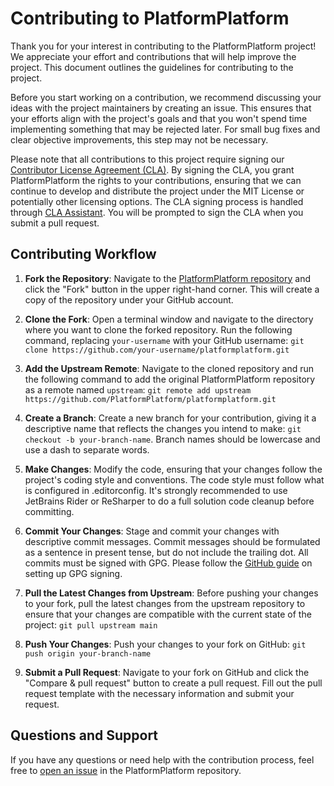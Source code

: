 # Contributing to PlatformPlatform

Thank you for your interest in contributing to the PlatformPlatform project! We appreciate your effort and contributions that will help improve the project. This document outlines the guidelines for contributing to the project.

Before you start working on a contribution, we recommend discussing your ideas with the project maintainers by creating an issue. This ensures that your efforts align with the project's goals and that you won't spend time implementing something that may be rejected later. For small bug fixes and clear objective improvements, this step may not be necessary.

Please note that all contributions to this project require signing our [Contributor License Agreement (CLA)](https://gist.github.com/platformplatformadmin/dcedb5be10888e216fb2a0c59435e44d). By signing the CLA, you grant PlatformPlatform the rights to your contributions, ensuring that we can continue to develop and distribute the project under the MIT License or potentially other licensing options. The CLA signing process is handled through [CLA Assistant](https://cla-assistant.io/). You will be prompted to sign the CLA when you submit a pull request.


## Contributing Workflow

1. **Fork the Repository**: Navigate to the [PlatformPlatform repository](https://github.com/PlatformPlatform/platformplatform) and click the "Fork" button in the upper right-hand corner. This will create a copy of the repository under your GitHub account.

2. **Clone the Fork**: Open a terminal window and navigate to the directory where you want to clone the forked repository. Run the following command, replacing `your-username` with your GitHub username: `git clone https://github.com/your-username/platformplatform.git`

3. **Add the Upstream Remote**: Navigate to the cloned repository and run the following command to add the original PlatformPlatform repository as a remote named `upstream`: `git remote add upstream https://github.com/PlatformPlatform/platformplatform.git`

4. **Create a Branch**: Create a new branch for your contribution, giving it a descriptive name that reflects the changes you intend to make: `git checkout -b your-branch-name`. Branch names should be lowercase and use a dash to separate words.

5. **Make Changes**: Modify the code, ensuring that your changes follow the project's coding style and conventions. The code style must follow what is configured in .editorconfig. It's strongly recommended to use JetBrains Rider or ReSharper to do a full solution code cleanup before committing.

6. **Commit Your Changes**: Stage and commit your changes with descriptive commit messages. Commit messages should be formulated as a sentence in present tense, but do not include the trailing dot. All commits must be signed with GPG. Please follow the [GitHub guide](https://docs.github.com/en/authentication/managing-commit-signature-verification) on setting up GPG signing.

7. **Pull the Latest Changes from Upstream**: Before pushing your changes to your fork, pull the latest changes from the upstream repository to ensure that your changes are compatible with the current state of the project: `git pull upstream main`

8. **Push Your Changes**: Push your changes to your fork on GitHub: `git push origin your-branch-name`

9. **Submit a Pull Request**: Navigate to your fork on GitHub and click the "Compare & pull request" button to create a pull request. Fill out the pull request template with the necessary information and submit your request.


## Questions and Support

If you have any questions or need help with the contribution process, feel free to [open an issue](https://github.com/PlatformPlatform/platformplatform/issues/new) in the PlatformPlatform repository.
